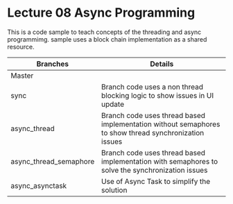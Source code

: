 # Lecture 08 Async Programming

This is a code sample to teach concepts of the threading and async programmimg. sample uses a block chain implementation as a shared resource.


|Branches|Details|
|-------|--------|
|Master||
|sync| Branch code uses a non thread blocking logic to show issues in UI update|
|async_thread| Branch code uses thread based implementation without semaphores to show thread synchronization issues|
|async_thread_semaphore| Branch code uses thread based implementation with semaphores to solve the synchronization issues|
|async_asynctask|Use of Async Task to simplify the solution|

